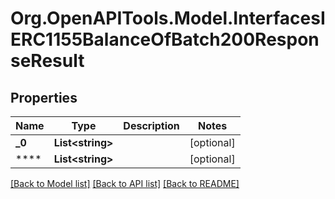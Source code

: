 # Org.OpenAPITools.Model.InterfacesIERC1155BalanceOfBatch200ResponseResult

## Properties

Name | Type | Description | Notes
------------ | ------------- | ------------- | -------------
**_0** | **List&lt;string&gt;** |  | [optional] 
**** | **List&lt;string&gt;** |  | [optional] 

[[Back to Model list]](../README.md#documentation-for-models) [[Back to API list]](../README.md#documentation-for-api-endpoints) [[Back to README]](../README.md)

